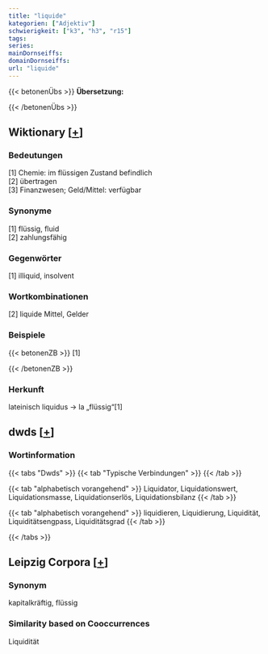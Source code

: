 ```yaml
---
title: "liquide"
kategorien: ["Adjektiv"]
schwierigkeit: ["k3", "h3", "r15"]
tags:
series:
mainDornseiffs:
domainDornseiffs:
url: "liquide"
---
```


{{< betonenÜbs >}}
**Übersetzung:**  
  
{{< /betonenÜbs >}}

## Wiktionary [[+](https://de.wiktionary.org/wiki/liquide)]

### Bedeutungen
[1] Chemie: im flüssigen Zustand befindlich  
[2] übertragen  
[3] Finanzwesen; Geld/Mittel: verfügbar  

### Synonyme
[1] flüssig, fluid  
[2] zahlungsfähig  

### Gegenwörter
[1] illiquid, insolvent  

### Wortkombinationen
[2] liquide Mittel, Gelder  

### Beispiele
{{< betonenZB >}}
[1]  

{{< /betonenZB >}}
### Herkunft
lateinisch liquidus → la „flüssig“[1]  



## dwds [[+](https://www.dwds.de/wb/liquide)]

### Wortinformation
{{< tabs "Dwds" >}}
{{< tab "Typische Verbindungen" >}}
{{< /tab >}}

{{< tab "alphabetisch vorangehend" >}}
Liquidator, Liquidationswert, Liquidationsmasse, Liquidationserlös, Liquidationsbilanz
{{< /tab >}}

{{< tab "alphabetisch vorangehend" >}}
liquidieren, Liquidierung, Liquidität, Liquiditätsengpass, Liquiditätsgrad
{{< /tab >}}

{{< /tabs >}}

## Leipzig Corpora [[+](https://corpora.uni-leipzig.de/en/res?word=liquide&corpusId=deu_newscrawl-public_2018)]


### Synonym
kapitalkräftig, flüssig


### Similarity based on Cooccurrences
Liquidität

